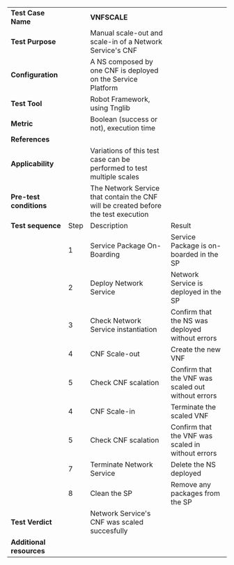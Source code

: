 |||||
| :--- | :--- | :--- | :--- |
| __Test Case Name__ | | __VNFSCALE__ | |
| __Test Purpose__ | | Manual scale-out and scale-in of a Network Service's CNF| |
| __Configuration__ | | A NS composed by one CNF is deployed on the Service Platform| |
| __Test Tool__ | | Robot Framework, using Tnglib | |
| __Metric__ | | Boolean (success or not), execution time | |
| __References__ | |  | |
| __Applicability__ | | Variations of this test case can be performed to test multiple scales  | |
| __Pre-test conditions__ | | The Network Service that contain the CNF will be created before the test execution| |
| __Test sequence__ | Step | Description | Result |
| | 1 | Service Package On-Boarding | Service Package is on-boarded in the SP|
| | 2 | Deploy Network Service | Network Service is deployed in the SP |
| | 3 | Check Network Service instantiation | Confirm that the NS was deployed without errors |
| | 4 | CNF Scale-out | Create the new VNF |
| | 5 | Check CNF scalation | Confirm that the VNF was scaled out without errors |
| | 4 | CNF Scale-in | Terminate the scaled VNF |
| | 5 | Check CNF scalation | Confirm that the VNF was scaled in without errors |
| | 7 | Terminate Network Service | Delete the NS deployed |
| | 8 | Clean the SP | Remove any packages from the SP | 
| __Test Verdict__ | | Network Service's CNF was scaled succesfully | |
| __Additional resources__ | | | |

